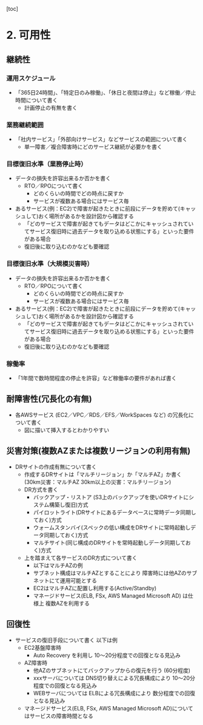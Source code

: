 [toc]

# 2. 可用性 
## 継続性
### 運用スケジュール

* 「365日24時間」、「特定日のみ稼働」、「休日と夜間は停止」など稼働／停止時間について書く
    * 計画停止の有無を書く

### 業務継続範囲

* 「社内サービス」「外部向けサービス」などサービスの範囲について書く
  * 単一障害／複合障害時にどのサービス継続が必要かを書く

### 目標復旧水準（業務停止時）

* データの損失を許容出来るか否かを書く
  * RTO／RPOについて書く
    * どのくらいの時間でどの時点に戻すか
    * サービスが複数ある場合にはサービス毎
* あるサービス(例：EC2)で障害が起きたときに前段にデータを貯めて(キャッシュして)おく場所があるかを設計図から確認する
  * 「どのサービスで障害が起きてもデータはどこかにキャッシュされていてサービス復旧時に過去データを取り込める状態にする」といった要件がある場合
  * 復旧後に取り込むのかなども要確認

### 目標復旧水準（大規模災害時）

* データの損失を許容出来るか否かを書く
  * RTO／RPOについて書く
    * どのくらいの時間でどの時点に戻すか
    * サービスが複数ある場合にはサービス毎
* あるサービス(例：EC2)で障害が起きたときに前段にデータを貯めて(キャッシュして)おく場所があるかを設計図から確認する
  * 「どのサービスで障害が起きてもデータはどこかにキャッシュされていてサービス復旧時に過去データを取り込める状態にする」といった要件がある場合
  * 復旧後に取り込むのかなども要確認

### 稼働率

* 「1年間で数時間程度の停止を許容」など稼働率の要件があれば書く

## 耐障害性(冗長化の有無)

* 各AWSサービス (EC2／VPC／RDS／EFS／WorkSpaces など) の冗長化について書く
   * 図に描いて挿入するとわかりやすい

## 災害対策(複数AZまたは複数リージョンの利用有無)

* DRサイトの作成有無について書く
  * 作成するDRサイトは「マルチリージョン」か「マルチAZ」か書く (30km災害：マルチAZ 30km以上の災害：マルチリージョン)
  * DR方式を書く
    * バックアップ・リストア (S3上のバックアップを使いDRサイトにシステム構築し復旧)方式
    * パイロットライト(DRサイトにあるデータベースに常時データ同期しておく)方式
    * ウォームスタンバイ(スペックの低い構成をDRサイトに常時起動しデータ同期しておく)方式
    * マルチサイト(同じ構成のDRサイトを常時起動しデータ同期しておく)方式
  * 上を踏まえて各サービスのDR方式について書く
    * 以下はマルチAZの例
    * サブネット構成はマルチAZとすることにより 障害時には他AZのサブネットにて運用可能とする
    * EC2はマルチAZに配置し利用する(Active/Standby)
    * マネージドサービス(ELB, FSx, AWS Managed Microsoft AD) は仕様上 複数AZを利用する

## 回復性

* サービスの復旧手段について書く 以下は例
  * EC2基盤障害時
    * Auto Recovery を利用し 10〜20分程度での回復となる見込み
  * AZ障害時
    * 他AZのサブネットにてバックアップからの復元を行う (60分程度)
    * xxxサーバについては DNS切り替えによる冗長構成により 10〜20分程度での回復となる見込み
    * WEBサーバについては ELBによる冗長構成により 数分程度での回復となる見込み
  * マネージドサービス(ELB, FSx, AWS Managed Microsoft AD)についてはサービスの障害時間となる
